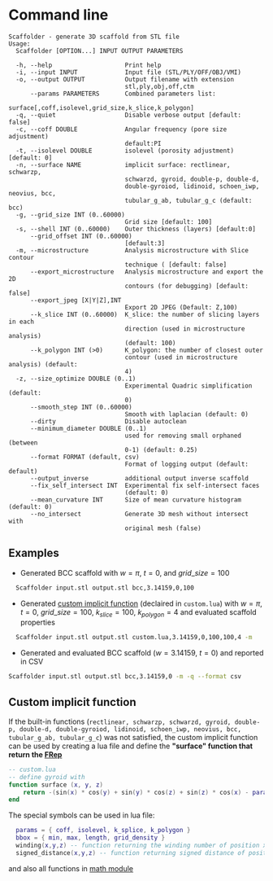 # Command line
```
Scaffolder - generate 3D scaffold from STL file
Usage:
  Scaffolder [OPTION...] INPUT OUTPUT PARAMETERS

  -h, --help                    Print help
  -i, --input INPUT             Input file (STL/PLY/OFF/OBJ/VMI)
  -o, --output OUTPUT           Output filename with extension
                                stl,ply,obj,off,ctm
      --params PARAMETERS       Combined parameters list:
                                surface[,coff,isolevel,grid_size,k_slice,k_polygon]
  -q, --quiet                   Disable verbose output [default: false]
  -c, --coff DOUBLE             Angular frequency (pore size adjustment)
                                default:PI
  -t, --isolevel DOUBLE         isolevel (porosity adjustment) [default: 0]
  -n, --surface NAME            implicit surface: rectlinear, schwarzp,
                                schwarzd, gyroid, double-p, double-d,
                                double-gyroiod, lidinoid, schoen_iwp, neovius, bcc,
                                tubular_g_ab, tubular_g_c (default: bcc)
  -g, --grid_size INT (0..60000)
                                Grid size [default: 100]
  -s, --shell INT (0..60000)    Outer thickness (layers) [default:0]
      --grid_offset INT (0..60000)
                                [default:3]
  -m, --microstructure          Analysis microstructure with Slice contour
                                technique ( [default: false]
      --export_microstructure   Analysis microstructure and export the 2D
                                contours (for debugging) [default: false]
      --export_jpeg [X|Y|Z],INT
                                Export 2D JPEG (Default: Z,100)
      --k_slice INT (0..60000)  K_slice: the number of slicing layers in each
                                direction (used in microstructure analysis)
                                (default: 100)
      --k_polygon INT (>0)      K_polygon: the number of closest outer
                                contour (used in microstructure analysis) (default:
                                4)
  -z, --size_optimize DOUBLE (0..1)
                                Experimental Quadric simplification (default:
                                0)
      --smooth_step INT (0..60000)
                                Smooth with laplacian (default: 0)
      --dirty                   Disable autoclean
      --minimum_diameter DOUBLE (0..1)
                                used for removing small orphaned (between
                                0-1) (default: 0.25)
      --format FORMAT (default, csv)
                                Format of logging output (default: default)
      --output_inverse          additional output inverse scaffold
      --fix_self_intersect INT  Experimental fix self-intersect faces
                                (default: 0)
      --mean_curvature INT      Size of mean curvature histogram (default: 0)
      --no_intersect            Generate 3D mesh without intersect with
                                original mesh (false)
```

## Examples

- Generated BCC scaffold with $w=\pi$, $t=0$, and $grid\_size=100$
```bash
  Scaffolder input.stl output.stl bcc,3.14159,0,100
```

- Generated [custom implicit function](#custom-implicit-function) (declaired in `custom.lua`) with $w=\pi$, $t=0$,
$grid\_size=100$, $k_{slice}=100$, $k_{polygon}=4$ and evaluated scaffold properties
```bash
  Scaffolder input.stl output.stl custom.lua,3.14159,0,100,100,4 -m
```

- Generated and evaluated BCC scaffold ($w=3.14159$, $t=0$) and reported in CSV
```bash
Scaffolder input.stl output.stl bcc,3.14159,0 -m -q --format csv
```

## Custom implicit function

If the built-in functions (`rectlinear, schwarzp, schwarzd, gyroid, double-p, double-d, double-gyroiod, lidinoid,
schoen_iwp, neovius, bcc, tubular_g_ab, tubular_g_c`) was not satisfied, the custom implicit function can be used
by creating a lua file and define the **"surface" function that return the [FRep](https://en.wikipedia.org/wiki/Function_representation)**
  
```lua
-- custom.lua 
-- define gyroid with
function surface (x, y, z)
    return -(sin(x) * cos(y) + sin(y) * cos(z) + sin(z) * cos(x) - params.isolevel)
end
```

The special symbols can be used in lua file:
```lua
  params = { coff, isolevel, k_splice, k_polygon }
  bbox = { min, max, length, grid_density }
  winding(x,y,z) -- function returning the winding number of position x,y,z
  signed_distance(x,y,z) -- function returning signed distance of position x,y,z
```
and also all functions in [math module](https://www.lua.org/manual/5.1/manual.html#5.6)